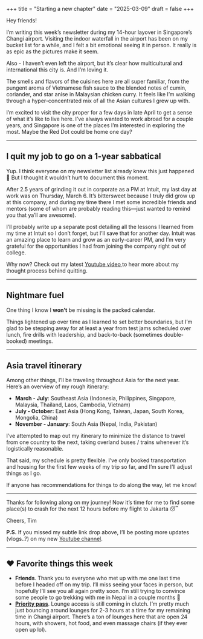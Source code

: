 +++
title = "Starting a new chapter"
date = "2025-03-09"
draft = false
+++

Hey friends!

I’m writing this week’s newsletter during my 14-hour layover in Singapore’s Changi airport. Visiting the indoor waterfall in the airport has been on my bucket list for a while, and I felt a bit emotional seeing it in person. It really is as epic as the pictures make it seem.

Also - I haven’t even left the airport, but it’s clear how multicultural and international this city is. And I’m loving it.

The smells and flavors of the cuisines here are all super familiar, from the pungent aroma of Vietnamese fish sauce to the blended notes of cumin, coriander, and star anise in Malaysian chicken curry. It feels like I’m walking through a hyper-concentrated mix of all the Asian cultures I grew up with.

I’m excited to visit the city proper for a few days in late April to get a sense of what it’s like to live here. I’ve always wanted to work abroad for a couple years, and Singapore is one of the places I’m interested in exploring the most. Maybe the Red Dot could be home one day?

---

## I quit my job to go on a 1-year sabbatical

Yup. I think everyone on my newsletter list already knew this just happened 🙂 But I thought it wouldn’t hurt to document this moment.

After 2.5 years of grinding it out in corporate as a PM at Intuit, my last day at work was on Thursday, March 6. It’s bittersweet because I truly did grow up at this company, and during my time there I met some incredible friends and mentors (some of whom are probably reading this—just wanted to remind you that ya’ll are awesome).

I’ll probably write up a separate post detailing all the lessons I learned from my time at Intuit so I don’t forget, but I’ll save that for another day. Intuit was an amazing place to learn and grow as an early-career PM, and I’m very grateful for the opportunities I had from joining the company right out of college.

Why now? Check out my latest [Youtube video ](https://www.youtube.com/watch?v=X09o2ts2AUM&utm_source=timhuang.beehiiv.com&utm_medium=newsletter&utm_campaign=starting-a-new-chapter&_bhlid=db9af67ccf55957314178328e36aac38a7dddefc) to hear more about my thought process behind quitting.

---

## Nightmare fuel

One thing I know I **won’t** be missing is the packed calendar.

Things lightened up over time as I learned to set better boundaries, but I’m glad to be stepping away for at least a year from test jams scheduled over lunch, fire drills with leadership, and back-to-back (sometimes double-booked) meetings.

---

## Asia travel itinerary

Among other things, I’ll be traveling throughout Asia for the next year. Here’s an overview of my rough itinerary:

- **March - July**: Southeast Asia (Indonesia, Philippines, Singapore, Malaysia, Thailand, Laos, Cambodia, Vietnam)
- **July - October:** East Asia (Hong Kong, Taiwan, Japan, South Korea, Mongolia, China)
- **November - January**: South Asia (Nepal, India, Pakistan)

I’ve attempted to map out my itinerary to minimize the distance to travel from one country to the next, taking overland buses / trains whenever it’s logistically reasonable.

That said, my schedule is pretty flexible. I’ve only booked transportation and housing for the first few weeks of my trip so far, and I’m sure I’ll adjust things as I go.

If anyone has recommendations for things to do along the way, let me know!

---

Thanks for following along on my journey! Now it’s time for me to find some place(s) to crash for the next 12 hours before my flight to Jakarta 😴

Cheers,
Tim

**P.S.** If you missed my subtle link drop above, I’ll be posting more updates (vlogs..?) on my new [Youtube channel](https://www.youtube.com/@timothy_huang?utm_source=timhuang.beehiiv.com&utm_medium=newsletter&utm_campaign=starting-a-new-chapter&_bhlid=c709ed0d67356b9117caffeea6205ceb69d38202).

---

## ❤️ Favorite things this week
- **Friends**. Thank you to everyone who met up with me one last time before I headed off on my trip. I’ll miss seeing your faces in person, but hopefully I’ll see you all again pretty soon. I’m still trying to convince some people to go trekking with me in Nepal in a couple months 👀
- [**Priority pass**](https://www.capitalone.com/learn-grow/more-than-money/all-about-priority-pass-and-venture-x/?utm_source=timhuang.beehiiv.com&utm_medium=newsletter&utm_campaign=starting-a-new-chapter&_bhlid=2bf49b67c7bffffba49913ba0e310a6d1a6cb85d). Lounge access is still coming in clutch. I’m pretty much just bouncing around lounges for 2-3 hours at a time for my remaining time in Changi airport. There’s a ton of lounges here that are open 24 hours, with showers, hot food, and even massage chairs (if they ever open up lol).
